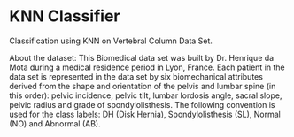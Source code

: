 # KNN Classifier
Classification using KNN on Vertebral Column Data Set.

About the dataset: This Biomedical data set was built by Dr. Henrique da Mota during a medical residence period in Lyon, France. Each patient in the data set is represented in the data set by six biomechanical attributes derived from the shape and orientation of the pelvis and lumbar spine (in this order): pelvic incidence, pelvic tilt, lumbar lordosis angle, sacral slope, pelvic radius and grade of spondylolisthesis. The following convention is used for the class labels: DH (Disk Hernia), Spondylolisthesis (SL), Normal (NO) and Abnormal (AB).
